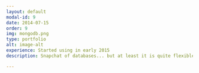 ```yaml
---
layout: default
modal-id: 9
date: 2014-07-15
order: 9
img: mongodb.png
type: portfolio
alt: image-alt
experience: Started using in early 2015
description: Snapchat of databases... but at least it is quite flexible!

---
```

